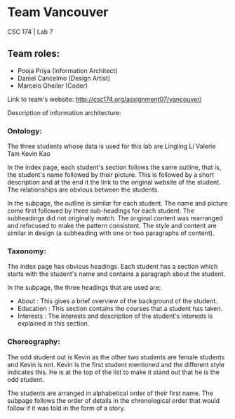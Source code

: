 
# Team Vancouver
CSC 174 | Lab 7

## Team roles:
* Pooja Priya (Information Architect)
* Daniel Cancelmo (Design Artist)
* Marcelo Gheiler (Coder)

Link to team's website:
http://csc174.org/assignment07/vancouver/

Description of information architecture:

### Ontology:
The three students whose data is used for this lab are 
Lingling Li 
Valerie Tam
Kevin Kao

In the index page, each student's section follows the same outline, that is, the student's name followed by their picture. This is followed by a short description and at the end it the link to the original website of the student. The relationships are obvious between the students.

In the subpage, the outline is similar for each student. The name and picture come first followed by three sub-headings for each student. The subheadings did not originally match. The original content was rearranged and refocused to make the pattern consistent. The style and content are similar in design (a subheading with one or two paragraphs of content).



### Taxonomy: 
The index page has obvious headings. Each student has a section which starts with the student's name and contains a paragraph about the student.

In the subpage, the three headings that are used are:

* About : This gives a brief overview of the background of the student.
* Education : This section contains the courses that a student has taken.
* Interests : The interests and description of the student's interests is explained in this section.



### Choreography: 

The odd student out is Kevin as the other two students are female students and Kevin is not. Kevin is the first student mentioned and the different style indicates this. He is at the top of the list to make it stand out that he is the odd student.

The students are arranged in alphabetical order of their first name. The subpage follows the order of details in the chronological order that would follow if it was told in the form of a story.



